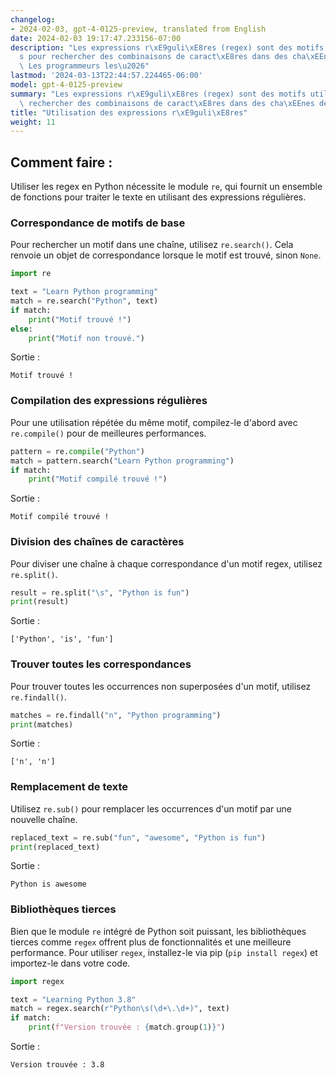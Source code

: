 ```yaml
---
changelog:
- 2024-02-03, gpt-4-0125-preview, translated from English
date: 2024-02-03 19:17:47.233156-07:00
description: "Les expressions r\xE9guli\xE8res (regex) sont des motifs utilis\xE9\
  s pour rechercher des combinaisons de caract\xE8res dans des cha\xEEnes de texte.\
  \ Les programmeurs les\u2026"
lastmod: '2024-03-13T22:44:57.224465-06:00'
model: gpt-4-0125-preview
summary: "Les expressions r\xE9guli\xE8res (regex) sont des motifs utilis\xE9s pour\
  \ rechercher des combinaisons de caract\xE8res dans des cha\xEEnes de texte."
title: "Utilisation des expressions r\xE9guli\xE8res"
weight: 11
---
```


## Comment faire :
Utiliser les regex en Python nécessite le module `re`, qui fournit un ensemble de fonctions pour traiter le texte en utilisant des expressions régulières.

### Correspondance de motifs de base
Pour rechercher un motif dans une chaîne, utilisez `re.search()`. Cela renvoie un objet de correspondance lorsque le motif est trouvé, sinon `None`.
```python
import re

text = "Learn Python programming"
match = re.search("Python", text)
if match:
    print("Motif trouvé !")
else:
    print("Motif non trouvé.")
```
Sortie :
```
Motif trouvé !
```

### Compilation des expressions régulières
Pour une utilisation répétée du même motif, compilez-le d'abord avec `re.compile()` pour de meilleures performances.
```python
pattern = re.compile("Python")
match = pattern.search("Learn Python programming")
if match:
    print("Motif compilé trouvé !")
```
Sortie :
```
Motif compilé trouvé !
```

### Division des chaînes de caractères
Pour diviser une chaîne à chaque correspondance d'un motif regex, utilisez `re.split()`.
```python
result = re.split("\s", "Python is fun")
print(result)
```
Sortie :
```
['Python', 'is', 'fun']
```

### Trouver toutes les correspondances
Pour trouver toutes les occurrences non superposées d'un motif, utilisez `re.findall()`.
```python
matches = re.findall("n", "Python programming")
print(matches)
```
Sortie :
```
['n', 'n']
```

### Remplacement de texte
Utilisez `re.sub()` pour remplacer les occurrences d'un motif par une nouvelle chaîne.
```python
replaced_text = re.sub("fun", "awesome", "Python is fun")
print(replaced_text)
```
Sortie :
```
Python is awesome
```

### Bibliothèques tierces
Bien que le module `re` intégré de Python soit puissant, les bibliothèques tierces comme `regex` offrent plus de fonctionnalités et une meilleure performance. Pour utiliser `regex`, installez-le via pip (`pip install regex`) et importez-le dans votre code.

```python
import regex

text = "Learning Python 3.8"
match = regex.search(r"Python\s(\d+\.\d+)", text)
if match:
    print(f"Version trouvée : {match.group(1)}")
```
Sortie :
```
Version trouvée : 3.8
```
